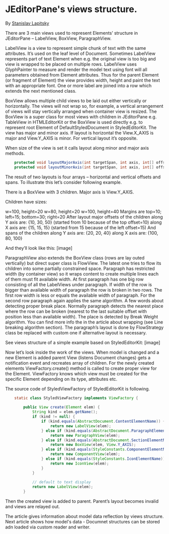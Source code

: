# JEditorPane's views structure.
By [Stanislav Lapitsky]()

There are 3 main views used to represent Elements’ structure in JEditorPane – LabelView, BoxView, ParagraphView.

LabelView is a view to represent simple chunk of text with the same attributes.
It’s used on the leaf level of Document. Sometimes LabelView represents part of text Element when e.g.
the original view is too big and view is wrapped to be placed on multiple rows.
LabelView uses GlyphPainter to measure and render the model text using font will all parameters obtained from Element attributes.
Thus for the parent Element (or fragment of Element) the view provides width, height and paint the text with an appropriate font.
One or more label are joined into a row which extends the next mentioned class.

BoxView allows multiple child views to be laid out either vertically or horizontally.
The views will not wrap so, for example, a vertical arrangement of views will stay vertically arranged when container view is resized.
The BoxView is a super class for most views with children in JEditorPane e.g.
TableView in HTMLEditorKit or the BoxView is used directly e.g. to represent root Element of DefaultStyledDocument in StyledEditorKit.
The view has major and minor axis. If layout is horizontal the View.X_AXIS is major and View.Y_AXIS is minor. For vertical layout it’s opposite.

When size of the view is set it calls layout along minor and major axis methods.
```java
    protected void layoutMajorAxis(int targetSpan, int axis, int[] offsets, int[] spans)
    protected void layoutMinorAxis(int targetSpan, int axis, int[] offsets, int[] spans)
```      
The result of two layouts is four arrays – horizontal and vertical offsets and spans. To illustrate this let’s consider following example.

There is a BoxView with 3 children. Major axis is View.Y_AXIS.

Children have sizes:

w=100, height=20
w=80, height=20
w=100, height=40
Margins are top=10; left=15; bottom=30; right=20
After layout major offsets of the children
along Y axis are: {10, 30, 50} (started from 10 because of the top offset=10)
along X axis are: {15, 15, 15} (started from 15 because of the left offset=15)
And spans of the children
along Y axis are: {20, 20, 40}
along X axis are: {100, 80, 100}

And they’ll look like this:
[image]

ParagraphView also extends the BoxView class (rows are lay outed vertically) but direct super class is FlowView.
The latest one tries to flow its children into some partially constrained space.
Paragraph has restricted width (by container view) so it wraps content to create multiple lines each of them must fit available width.
At first paragraph has one big row consisting of all the LabelViews under paragraph.
If width of the row is bigger than available width of paragraph the row is broken in two rows.
The first row width is less or equals the available width of paragraph. For the second row paragraph again applies the same algorithm.
A few words about detecting proper break place. Normally paragraph detects the nearest place where the row can be broken
(nearest to the last suitable offset with position less than available width).
The place is detected by Break Weight algorithm. You can find more info the in the article about wrapping (see Line breaking algorithm section).
The paragraph’s layout is done by FlowStrategy class be replaced with custom one if alternative layout is necessary.

See views structure of a simple example based on StyledEditorKit:
[image]

Now let’s look inside the work of the views. When model is changed and a new Element is added parent View (listens Document changes)
gets a notification event and recreates array of children. For the newly created elements ViewFactory.create() method is called to 
create proper view for the Element. ViewFactory knows which view must be created for the specific Element depending on its type, attributes etc.

The source code of StyledViewFactory of StyledEditorKit is following.
```java
    static class StyledViewFactory implements ViewFactory {
 
        public View create(Element elem) {
            String kind = elem.getName();
            if (kind != null) {
                if (kind.equals(AbstractDocument.ContentElementName)) {
                    return new LabelView(elem);
                } else if (kind.equals(AbstractDocument.ParagraphElementName)) {
                    return new ParagraphView(elem);
                } else if (kind.equals(AbstractDocument.SectionElementName)) {
                    return new BoxView(elem, View.Y_AXIS);
                } else if (kind.equals(StyleConstants.ComponentElementName)) {
                    return new ComponentView(elem);
                } else if (kind.equals(StyleConstants.IconElementName)) {
                    return new IconView(elem);
                }
            }
 
            // default to text display
            return new LabelView(elem);
        }
```      
Then the created view is added to parent. Parent’s layout becomes invalid and views are relayed out.

The article gives information about model data reflection by views structure. Next article shows how model's data - Documnet
structures can be stored adn loaded via custom reader and writer.

